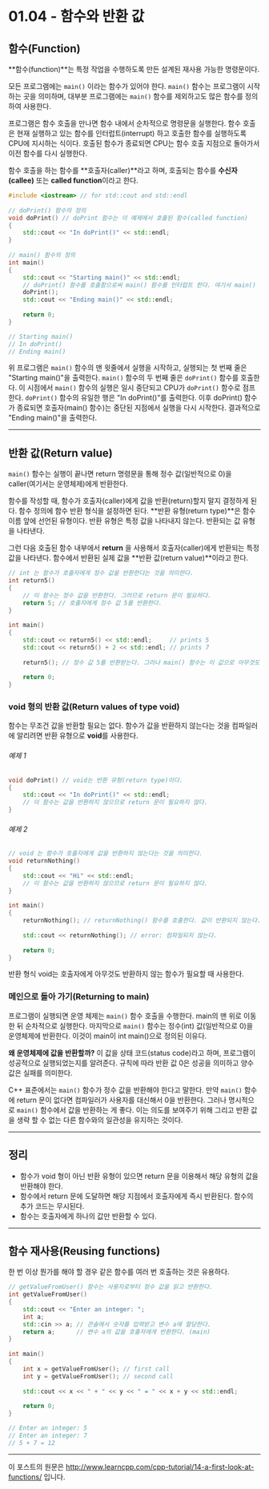 # 01.04 - 함수와 반환 값

## 함수(Function)

**함수(function)**는 특정 작업을 수행하도록 만든 설계된 재사용 가능한 명령문이다.

모든 프로그램에는 `main()` 이라는 함수가 있어야 한다. `main()` 함수는 프로그램이 시작하는 곳을 의미하며, 대부분 프로그램에는 `main()` 함수를 제외하고도 많은 함수를 정의하여 사용한다.

프로그램은 함수 호출을 만나면 함수 내에서 순차적으로 명령문을 실행한다. 함수 호출은 현재 실행하고 있는 함수를 인터럽트(interrupt) 하고 호출한 함수를 실행하도록 CPU에 지시하는 식이다. 호출된 함수가 종료되면 CPU는 함수 호출 지점으로 돌아가서 이전 함수를 다시 실행한다. 

함수 호출을 하는 함수를 **호출자(caller)**라고 하며, 호출되는 함수를 **수신자(callee)** 또는 **called function**이라고 한다.

```cpp
#include <iostream> // for std::cout and std::endl
 
// doPrint() 함수의 정의
void doPrint() // doPrint 함수는 이 예제에서 호출된 함수(called function) 
{
    std::cout << "In doPrint()" << std::endl;
}
 
// main() 함수의 정의
int main()
{
    std::cout << "Starting main()" << std::endl;
    // doPrint() 함수를 호출함으로써 main() 함수를 인터럽트 한다. 여기서 main() 함수는 호출자(caller)
    doPrint();
    std::cout << "Ending main()" << std::endl;
 
    return 0;
}

// Starting main()
// In doPrint()
// Ending main()
```

위 프로그램은 `main()` 함수의 맨 윗줄에서 실행을 시작하고, 실행되는 첫 번째 줄은 "Starting main()"을 출력한다. `main()` 함수의 두 번째 줄은 `doPrint()` 함수를 호출한다. 이 시점에서 `main()` 함수의 실행은 일시 중단되고 CPU가 `doPrint()` 함수로 점프한다. `doPrint()` 함수의 유일한 행은 "In doPrint()"를 출력한다. 이후 doPrint() 함수가 종료되면 호출자(main() 함수)는 중단된 지점에서 실행을 다시 시작한다. 결과적으로 "Ending main()"을 출력한다.

---

## 반환 값(Return value)

`main()` 함수는 실행이 끝나면 return 명령문을 통해 정수 값(일반적으로 0)을 caller(여기서는 운영체제)에게 반환한다.

함수를 작성할 때, 함수가 호출자(caller)에게 값을 반환(return)할지 말지 결정하게 된다. 함수 정의에 함수 반환 형식을 설정하면  된다. **반환 유형(return type)**은 함수 이름 앞에 선언된 유형이다. 반환 유형은 특정 값을 나타내지 않는다. 반환되는 값 유형을 나타낸다.

그런 다음 호출된 함수 내부에서 **return** 을 사용해서 호출자(caller)에게 반환되는 특정 값을 나타낸다. 함수에서 반환된 실제 값을 **반환 값(return value)**이라고 한다.

```cpp
// int 는 함수가 호출자에게 정수 값을 반환한다는 것을 의미한다.
int return5()
{
    // 이 함수는 정수 값을 반환한다. 그러므로 return 문이 필요하다.
    return 5; // 호출자에게 정수 값 5를 반환한다.
}
 
int main()
{
    std::cout << return5() << std::endl;     // prints 5
    std::cout << return5() + 2 << std::endl; // prints 7
 
    return5(); // 정수 값 5를 반환받는다. 그러나 main() 함수는 이 값으로 아무것도 하지 않으므로 무시된다.
 
    return 0;
}
```

### void 형의 반환 값(Return values of type void)

함수는 무조건 값을 반환할 필요는 없다. 함수가 값을 반환하지 않는다는 것을 컴파일러에 알리려면 반환 유형으로 **void**를 사용한다.

###### 예제 1

```cpp
void doPrint() // void는 반환 유형(return type)이다.
{
    std::cout << "In doPrint()" << std::endl;
    // 이 함수는 값을 반환하지 않으므로 return 문이 필요하지 않다.
}
```

###### 예제 2

```cpp
// void 는 함수가 호출자에게 값을 반환하지 않는다는 것을 의미한다.
void returnNothing()
{
    std::cout << "Hi" << std::endl;
    // 이 함수는 값을 반환하지 않으므로 return 문이 필요하지 않다.
}
 
int main()
{
    returnNothing(); // returnNothing() 함수를 호출한다. 값이 반환되지 않는다.
 
    std::cout << returnNothing(); // error: 컴파일되지 않는다.
 
    return 0;
}
```

반환 형식 void는 호출자에게 아무것도 반환하지 않는 함수가 필요할 때 사용한다.

### 메인으로 돌아 가기(Returning to main)

프로그램이 실행되면 운영 체제는 `main()` 함수 호출을 수행한다. main의 맨 위로 이동한 뒤 순차적으로 실행한다. 마지막으로 `main()` 함수는 정수(int) 값(일반적으로 0)을 운영체제에 반환한다. 이것이 main이 int main()으로 정의된 이유다.

**왜 운영체제에 값을 반환할까?** 이 값을 상태 코드(status code)라고 하며, 프로그램이 성공적으로 실행되었는지를 알려준다. 규칙에 따라 반환 값 0은 성공을 의미하고 양수 값은 실패를 의미한다.

C++ 표준에서는 `main()` 함수가 정수 값을 반환해야 한다고 말한다. 만약 `main()` 함수에 return 문이 없다면 컴파일러가 사용자를 대신해서 0을 반환한다. 그러나 명시적으로 `main()` 함수에서 값을 반환하는 게 좋다. 이는 의도를 보여주기 위해 그리고 반환 값을 생략 할 수 없는 다른 함수와의 일관성을 유지하는 것이다.

---

## 정리

- 함수가 void 형이 아닌 반환 유형이 있으면 return 문을 이용해서 해당 유형의 값을 반환해야 한다.
- 함수에서 return 문에 도달하면 해당 지점에서 호출자에게 즉시 반환된다. 함수의 추가 코드는 무시된다.
- 함수는 호출자에게 하나의 값만 반환할 수 있다.

---

## 함수 재사용(Reusing functions)

한 번 이상 뭔가를 해야 할 경우 같은 함수를 여러 번 호출하는 것은 유용하다. 

```cpp
// getValueFromUser() 함수는 사용자로부터 정수 값을 읽고 반환한다.
int getValueFromUser()
{
    std::cout << "Enter an integer: ";
    int a;
    std::cin >> a; // 콘솔에서 숫자를 입력받고 변수 a에 할당한다.
    return a;      // 변수 a의 값을 호출자에게 반환한다. (main)
}
 
int main()
{
    int x = getValueFromUser(); // first call 
    int y = getValueFromUser(); // second call
 
    std::cout << x << " + " << y << " = " << x + y << std::endl;
 
    return 0;
}

// Enter an integer: 5
// Enter an integer: 7
// 5 + 7 = 12
```

---

이 포스트의 원문은 http://www.learncpp.com/cpp-tutorial/14-a-first-look-at-functions/ 입니다.